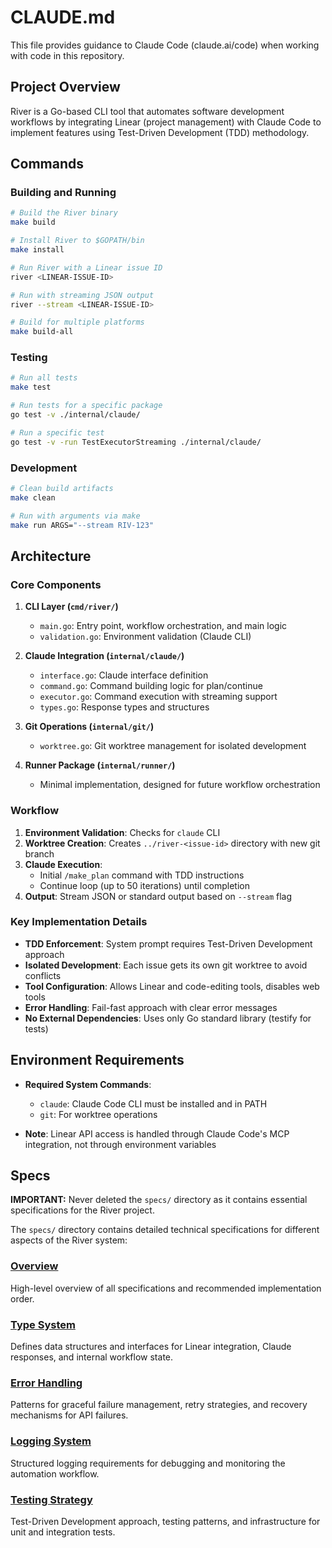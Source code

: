 # CLAUDE.md

This file provides guidance to Claude Code (claude.ai/code) when working with code in this repository.

## Project Overview

River is a Go-based CLI tool that automates software development workflows by integrating Linear (project management) with Claude Code to implement features using Test-Driven Development (TDD) methodology.

## Commands

### Building and Running
```bash
# Build the River binary
make build

# Install River to $GOPATH/bin
make install

# Run River with a Linear issue ID
river <LINEAR-ISSUE-ID>

# Run with streaming JSON output
river --stream <LINEAR-ISSUE-ID>

# Build for multiple platforms
make build-all
```

### Testing
```bash
# Run all tests
make test

# Run tests for a specific package
go test -v ./internal/claude/

# Run a specific test
go test -v -run TestExecutorStreaming ./internal/claude/
```

### Development
```bash
# Clean build artifacts
make clean

# Run with arguments via make
make run ARGS="--stream RIV-123"
```

## Architecture

### Core Components

1. **CLI Layer (`cmd/river/`)**
   - `main.go`: Entry point, workflow orchestration, and main logic
   - `validation.go`: Environment validation (Claude CLI)

2. **Claude Integration (`internal/claude/`)**
   - `interface.go`: Claude interface definition
   - `command.go`: Command building logic for plan/continue
   - `executor.go`: Command execution with streaming support
   - `types.go`: Response types and structures

3. **Git Operations (`internal/git/`)**
   - `worktree.go`: Git worktree management for isolated development

4. **Runner Package (`internal/runner/`)**
   - Minimal implementation, designed for future workflow orchestration

### Workflow

1. **Environment Validation**: Checks for `claude` CLI
2. **Worktree Creation**: Creates `../river-<issue-id>` directory with new git branch
3. **Claude Execution**: 
   - Initial `/make_plan` command with TDD instructions
   - Continue loop (up to 50 iterations) until completion
4. **Output**: Stream JSON or standard output based on `--stream` flag

### Key Implementation Details

- **TDD Enforcement**: System prompt requires Test-Driven Development approach
- **Isolated Development**: Each issue gets its own git worktree to avoid conflicts
- **Tool Configuration**: Allows Linear and code-editing tools, disables web tools
- **Error Handling**: Fail-fast approach with clear error messages
- **No External Dependencies**: Uses only Go standard library (testify for tests)

## Environment Requirements

- **Required System Commands**:
  - `claude`: Claude Code CLI must be installed and in PATH
  - `git`: For worktree operations

- **Note**: Linear API access is handled through Claude Code's MCP integration, not through environment variables

## Specs

**IMPORTANT:** Never deleted the `specs/` directory as it contains essential specifications for the River project.

The `specs/` directory contains detailed technical specifications for different aspects of the River system:

### [Overview](specs/overview.md)
High-level overview of all specifications and recommended implementation order.

### [Type System](specs/types.md)
Defines data structures and interfaces for Linear integration, Claude responses, and internal workflow state.

### [Error Handling](specs/error_handling.md)
Patterns for graceful failure management, retry strategies, and recovery mechanisms for API failures.

### [Logging System](specs/logging.md)
Structured logging requirements for debugging and monitoring the automation workflow.

### [Testing Strategy](specs/testing.md)
Test-Driven Development approach, testing patterns, and infrastructure for unit and integration tests.